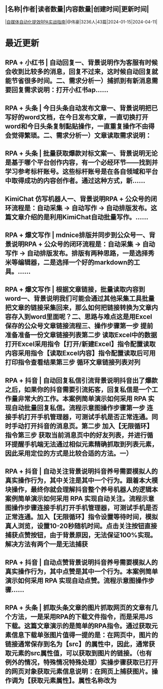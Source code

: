 |名称|作者|读者数量|内容数量|创建时间|更新时间|
---
|[自媒体自动化提效RPA实战指南](https://xiaobot.net/p/rpa2024?refer=0b133df9-27dc-423b-8101-639049001c13)|@伟豪|3236人|43篇|2024-01-15|2024-04-11|

# 最近更新
## RPA + 小红书 | 自动回复一、背景说明作为客服有时候会收到比较多的消息，回复不过来，这时候自动回复就能节省很多时间。二、需求分析一）捕抓到有新消息需要回复需求说明：打开小红书ap......
## RPA + 头条 | 今日头条自动发布文章一、背景说明把已写好的word文档，在今日发布文章，一直切换打开word和今日头条复制黏贴操作，一直重复操作不由得会觉得繁琐。二、需求分析一）文章读取需求说明：
## RPA + 头条 | 批量获取爆款对标文案一、背景说明无论是基于哪个平台创作内容，有一个必经环节——找到并学习参考标杆账号。这些标杆账号是在各自领域和平台中取得成功的内容创作者。通过这种方式，新......
## KimiChat 仿写机器人一、背景说明RPA + 公众号的闭环流程是：自动采集 -> 自动写作 -> 自动排版发布。这篇文章介绍的是利用KimiChat自动批量写作。......
## RPA + 爆文写作 | mdnice排版并同步到公众号一、背景说明RPA + 公众号的闭环流程是：自动采集 -> 自动写作 -> 自动排版发布。排版有两种思路，一是选择秀米等编辑器，二是选择一个好的markdown的工具。......
## RPA + 爆文写作 | 根据文章链接，批量读取内容到word一、背景说明我们可能会通过其他采集工具批量把文章的链接采集回来，那么如何把链接转换为文章内容存入到word里面呢？二、思路与难点这是用Excel保存的公众号文章链接流程三、操作步骤第一步 提前准备准备一份文章链接列表第二步 读取Excel中的数据打开Excel采用指令【打开/新建Excel】指令配置读取内容采用指令【读取Excel内容】指令配置读取后可用打印指令查看结果第三步 循环文章链接列表对列
## RPA + 抖音 | 自动回复私信引流背景说明抖音出了爆款之后，如果你的抖音需要引流拓客，回复私信是一个工作量非常大的工作。本案例简单演示如何采用 RPA 实现自动批量回复私信。流程示意图操作步骤第一步 连接手机打开手机管理器，可测试手机是否正常连通。同时手动打开抖音的消息页。第二步 加入【无限循环】指令第三步 获取当前消息页中的好友列表，并进行循环提醒手机端无法通过相似元素精确抓取到列表元素，因此采用定位的方式是比较合适的方法。一）
## RPA + 抖音 | 自动关注背景说明抖音养号需要模拟人的真实操作行为，其中关注是其中一个行为。跟着本大模块操作，最终你就会理解抖音整个养号机器人的逻辑本案例简单演示如何采用 RPA 实现自动关注。流程示意图操作步骤连接手机打开手机管理器，可测试手机是否正常连通。加入【无限循环】指令设置等待时间，模拟真人浏览，设置10-20秒随机时间。点击关注按钮直接捕获点赞按钮，由于背景原因，无法保证100%实现。解决方法有两个一是无法捕获
## RPA + 抖音 | 自动点赞背景说明抖音养号需要模拟人的真实操作行为，其中点赞是其中一个行为。本案例简单演示如何采用 RPA 实现自动点赞。流程示意图操作步骤......
## RPA + 头条 | 抓取头条文章的图片抓取网页的文章有几个方法，一是采用RPA的下载文件指令，而是采用JS下载。这篇文章演示的是简单的RPA指令。通过获取元素信息下载单张图片值得一提的是：在网页中，图片的链接通常保存到名为【src】的属性中，因此，通常获取元素的src属性值，可以获取到图片的链接。（也有例外的情况，特殊情况特殊处理）实操步骤获取已打开的网页对象获取元素信息说明：在网页上捕获图片。操作调为【获取元素属性】。属性名称改为

